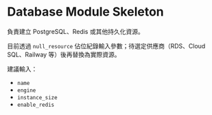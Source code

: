 # Database Module Skeleton

負責建立 PostgreSQL、Redis 或其他持久化資源。

目前透過 `null_resource` 佔位紀錄輸入參數；待選定供應商（RDS、Cloud SQL、Railway 等）後再替換為實際資源。

建議輸入：
- `name`
- `engine`
- `instance_size`
- `enable_redis`
